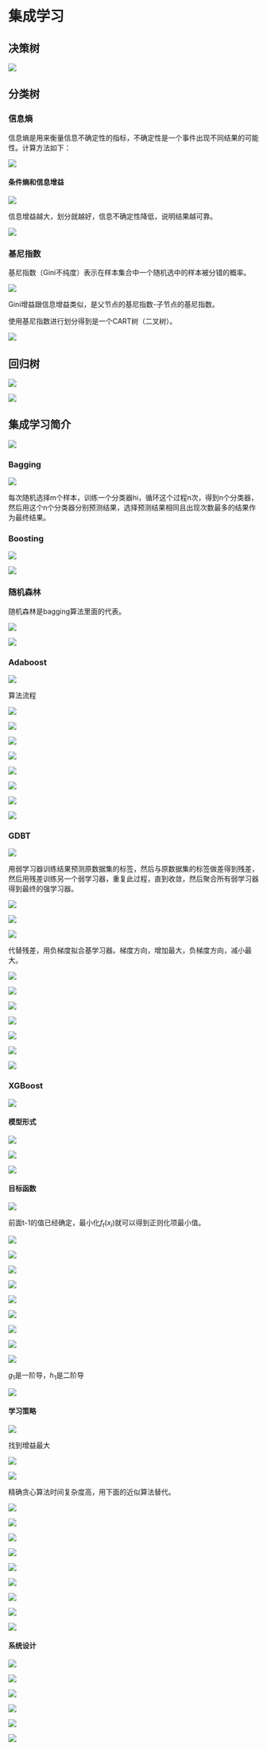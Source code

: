 # 集成学习

## 决策树

![](http://wardseptember.top/20200705151604.png)

## 分类树

### 信息熵

信息熵是用来衡量信息不确定性的指标，不确定性是一个事件出现不同结果的可能性。计算方法如下：

![](http://wardseptember.top/20200705152115.png)

#### 条件熵和信息增益

![](http://wardseptember.top/20200705152312.png)

信息增益越大，划分就越好，信息不确定性降低，说明结果越可靠。

![](http://wardseptember.top/20200705152610.png)

### 基尼指数

基尼指数（Gini不纯度）表示在样本集合中一个随机选中的样本被分错的概率。

![](http://wardseptember.top/20200705153959.png)



Gini增益跟信息增益类似，是父节点的基尼指数-子节点的基尼指数。

使用基尼指数进行划分得到是一个CART树（二叉树）。

![](http://wardseptember.top/20200705154632.png)

## 回归树

![](http://wardseptember.top/20200705154805.png)

![](http://wardseptember.top/20200705154936.png)

## 集成学习简介

![](http://wardseptember.top/20200705155604.png)

### Bagging

![](http://wardseptember.top/20200705155801.png)

每次随机选择m个样本，训练一个分类器hi，循环这个过程n次，得到n个分类器，然后用这个n个分类器分别预测结果，选择预测结果相同且出现次数最多的结果作为最终结果。

### Boosting

![](http://wardseptember.top/20200705160245.png)

![](http://wardseptember.top/20200705160443.png)

### 随机森林

随机森林是bagging算法里面的代表。

![](http://wardseptember.top/20200705160612.png)

![](http://wardseptember.top/20200705160901.png)

### Adaboost

![](http://wardseptember.top/20200705161634.png)

算法流程

![](http://wardseptember.top/20200705161920.png)

![](http://wardseptember.top/20200705162215.png)

![](http://wardseptember.top/20200705162445.png)

![](http://wardseptember.top/20200705162617.png)

![](http://wardseptember.top/20200705162735.png)

![](http://wardseptember.top/20200705162826.png)

![](http://wardseptember.top/20200705163005.png)

![](http://wardseptember.top/20200705163048.png)

### GDBT

![](http://wardseptember.top/20200705163556.png)

用弱学习器训练结果预测原数据集的标签，然后与原数据集的标签做差得到残差，然后用残差训练另一个弱学习器，重复此过程，直到收敛，然后聚合所有弱学习器得到最终的强学习器。

![](http://wardseptember.top/20200705164519.png)

![](http://wardseptember.top/20200705164756.png)

![](http://wardseptember.top/20200705165000.png)

代替残差，用负梯度拟合基学习器。梯度方向，增加最大，负梯度方向，减小最大。

![](http://wardseptember.top/20200705165110.png)

![](http://wardseptember.top/20200705165352.png)

![](http://wardseptember.top/20200705165519.png)

![](http://wardseptember.top/20200705165707.png)

![](http://wardseptember.top/20200705165805.png)

![](http://wardseptember.top/20200705165908.png)

![](http://wardseptember.top/20200705165949.png)

### XGBoost

![](http://wardseptember.top/20200705170241.png)

#### 模型形式

![](http://wardseptember.top/20200705170405.png)

![](http://wardseptember.top/20200705170527.png)

![](http://wardseptember.top/20200705170604.png)

#### 目标函数

![](http://wardseptember.top/20200705170656.png)

前面t-1的值已经确定，最小化$f_t(x_i)$就可以得到正则化项最小值。

![](http://wardseptember.top/20200705170856.png)

![](http://wardseptember.top/20200705172152.png)

![](http://wardseptember.top/20200705172300.png)

![](http://wardseptember.top/20200705172428.png)

![](http://wardseptember.top/20200705172549.png)

![](http://wardseptember.top/20200705172651.png)

![](http://wardseptember.top/20200705172803.png)

![](http://wardseptember.top/20200705172857.png)

![](http://wardseptember.top/20200705173035.png)

$g_1$是一阶导，$h_1$是二阶导

![](http://wardseptember.top/20200705173215.png)

#### 学习策略

![](http://wardseptember.top/20200705173428.png)

找到增益最大

![](http://wardseptember.top/20200705173707.png)

![](http://wardseptember.top/20200705173829.png)

精确贪心算法时间复杂度高，用下面的近似算法替代。

![](http://wardseptember.top/20200705173854.png)

![](http://wardseptember.top/20200705174204.png)

![](http://wardseptember.top/20200705174331.png)

![](http://wardseptember.top/20200705174439.png)

![](http://wardseptember.top/20200705174512.png)

![](http://wardseptember.top/20200705174647.png)

![](http://wardseptember.top/20200705174730.png)

![](http://wardseptember.top/20200705174826.png)

![](http://wardseptember.top/20200705174848.png)

#### 系统设计

![](http://wardseptember.top/20200705174958.png)

![](http://wardseptember.top/20200705175107.png)

![](http://wardseptember.top/20200705175148.png)

![](http://wardseptember.top/20200705175220.png)

![](http://wardseptember.top/20200705175243.png)

![](http://wardseptember.top/20200705175310.png)

